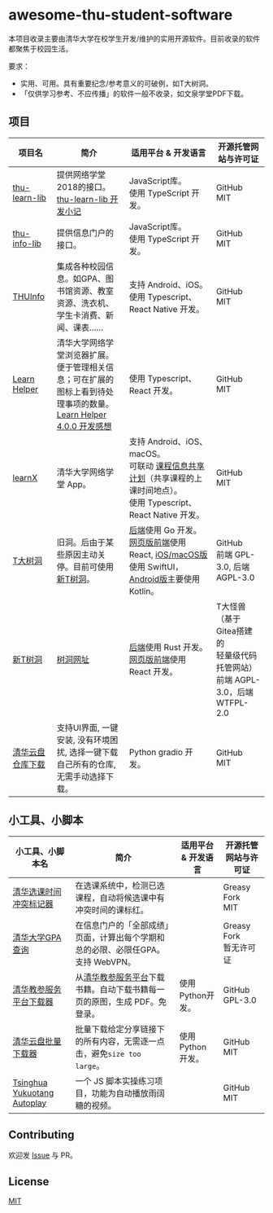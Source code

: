 # awesome-thu-student-software
本项目收录主要由清华大学在校学生开发/维护的实用开源软件。目前收录的软件都聚焦于校园生活。

要求：
* 实用、可用。具有重要纪念/参考意义的可破例，如T大树洞。
* 「仅供学习参考、不应传播」的软件一般不收录，如文泉学堂PDF下载。

## 项目

| 项目名 | 简介 | 适用平台 & 开发语言 | 开源托管网站与许可证 |
|-|-|-|-|
| [thu-learn-lib](https://github.com/Harry-Chen/thu-learn-lib) | 提供网络学堂2018的接口。</br>[thu-learn-lib 开发小记](https://harrychen.xyz/2019/02/09/thu-learn-lib/)| JavaScript库。</br>使用 TypeScript 开发。| GitHub</br>MIT |
| [thu-info-lib](https://github.com/thu-info-community/thu-info-lib) | 提供信息门户的接口。 | JavaScript库。</br>使用 TypeScript 开发。| GitHub</br>MIT |
| [THUInfo](https://github.com/thu-info-community/thu-info-app) | 集成各种校园信息。如GPA、图书馆资源、教室资源、洗衣机、学生卡消费、新闻、课表…… | 支持 Android、iOS。</br>使用 Typescript、React Native 开发。| GitHub</br>MIT |
| [Learn Helper](https://github.com/Harry-Chen/Learn-Helper) | 清华大学网络学堂浏览器扩展。便于管理相关信息；可在扩展的图标上看到待处理事项的数量。</br>[Learn Helper 4.0.0 开发感想](https://harrychen.xyz/2019/02/22/learn-helper-v4/)| 使用 Typescript、React 开发。| GitHub</br>MIT |
| [learnX](https://github.com/robertying/learnX) | 清华大学网络学堂 App。| 支持 Android、iOS、macOS。</br>可联动 [课程信息共享计划](https://tsinghua.app/courses)（共享课程的上课时间地点）。</br>使用 Typescript、React Native 开发。| GitHub</br>MIT |
| [T大树洞](https://github.com/treehollow/) | 旧洞。后由于某些原因主动关停。目前可使用 [新T树洞](https://new-t.github.io/)。| [后端](https://github.com/treehollow/treehollow-backend)使用 Go 开发。</br>[网页版前端](https://github.com/treehollow/webhole)使用 React, [iOS/macOS版](https://github.com/treehollow/treehollow-v3-ios)使用 SwiftUI，[Android版](https://github.com/treehollow/treehollow-v3-android)主要使用 Kotlin。 | GitHub</br>前端 GPL-3.0, 后端 AGPL-3.0|
| [新T树洞](https://git.thu.monster/newthuhole/) | [树洞网址](https://new-t.github.io/) | [后端](https://git.thu.monster/newthuhole/hole-backend-rust)使用 Rust 开发。</br>[网页版前端](https://git.thu.monster/newthuhole/hole_thu_frontend)使用 React 开发。| T大怪兽（基于Gitea搭建的</br>轻量级代码托管网站）</br>前端 AGPL-3.0，后端 WTFPL-2.0 |
| [清华云盘仓库下载](https://github.com/Xiang-cd/icloud_downloader) | 支持UI界面, 一键安装, 没有环境困扰, 选择一键下载自己所有的仓库, 无需手动选择下载。 | Python gradio 开发。 | GitHub</br>MIT |

## 小工具、小脚本

| 小工具、小脚本名 | 简介 | 适用平台 & 开发语言 | 开源托管网站与许可证 |
|-|-|-|-|
| [清华选课时间冲突标记器](https://greasyfork.org/zh-CN/scripts/408340-tsinghuacourseconflictmarker) | 在选课系统中，检测已选课程，自动将候选课中有冲突时间的课标红。| | Greasy Fork</br>MIT |
| [清华大学GPA查询](https://greasyfork.org/zh-CN/scripts/420540-%E6%B8%85%E5%8D%8E%E5%A4%A7%E5%AD%A6gpa%E6%9F%A5%E8%AF%A2) | 在信息门户的「全部成绩」页面，计算出每个学期和总的必限、必限任GPA。支持 WebVPN。| | Greasy Fork</br>暂无许可证 |
| [清华教参服务平台下载器](https://github.com/libthu/reserves-lib-tsinghua-downloader) | 从[清华教参服务平台](http://reserves.lib.tsinghua.edu.cn/)下载书籍。自动下载书籍每一页的原图，生成 PDF。免登录。| 使用Python开发。| GitHub</br>GPL-3.0 |
| [清华云盘批量下载器](https://github.com/HuXiao-THU/Tsinghua-Tools) | 批量下载给定分享链接下的所有内容，无需逐一点击，避免`size too large`。| 使用 Python 开发。| GitHub</br>MIT |
| [Tsinghua Yukuotang Autoplay](https://greasyfork.org/zh-CN/scripts/422349-tsinghua-yukuotang-autoplay) | 一个 JS 脚本实操练习项目，功能为自动播放雨阔糖的视频。| | GitHub</br>MIT |

## Contributing

欢迎发 [Issue](https://github.com/Ethkuil/awesome-thu-student-software/issues/new) 与 PR。

## License

[MIT](./LICENSE)
